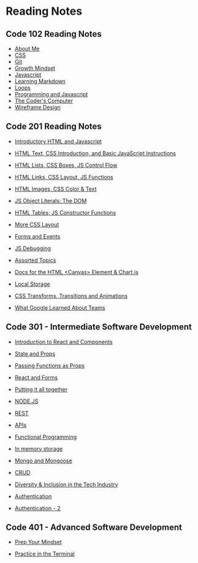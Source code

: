 # Reading Notes


## Code 102 Reading Notes
* [About Me](https://nicholas-mercado.github.io/reading-notes/c102/home.html)<br>
* [CSS](https://nicholas-mercado.github.io/reading-notes/c102/css.html)<br>
* [Git](https://nicholas-mercado.github.io/reading-notes/c102/git.html)<br>
* [Growth Mindset](https://nicholas-mercado.github.io/reading-notes/c102/growth_mindset.html)<br>
* [Javascript](https://nicholas-mercado.github.io/reading-notes/c102/javascript.html)<br>
* [Learning Markdown](https://nicholas-mercado.github.io/reading-notes/c102/Learning-Markdown.html)<br>
* [Loops](https://nicholas-mercado.github.io/reading-notes/c102/loops.html)<br>
* [Programming and Javascript](https://nicholas-mercado.github.io/reading-notes/c102/prog_js.html)<br>
* [The Coder's Computer](https://nicholas-mercado.github.io/reading-notes/c102/The-Coders-Computer.html)<br>
* [Wireframe Design](https://nicholas-mercado.github.io/reading-notes/c102/wireframe_design.html)<br>

## Code 201 Reading Notes

* [Introductory HTML and Javascript](https://nicholas-mercado.github.io/reading-notes/c201/class-01.html)

* [HTML Text, CSS Introduction, and Basic JavaScript Instructions](https://nicholas-mercado.github.io/reading-notes/c201/class-02.html)

* [HTML Lists, CSS Boxes, JS Control Flow](https://nicholas-mercado.github.io/reading-notes/c201/class-03.html)

* [HTML Links, CSS Layout, JS Functions](https://nicholas-mercado.github.io/reading-notes/c201/class-04.html)

* [HTML Images, CSS Color & Text](https://nicholas-mercado.github.io/reading-notes/c201/class-05.html)

* [JS Object Literals: The DOM](https://nicholas-mercado.github.io/reading-notes/c201/class-06.html)

* [HTML Tables; JS Constructor Functions](https://nicholas-mercado.github.io/reading-notes/c201/class-07.html)
  
* [More CSS Layout](https://nicholas-mercado.github.io/reading-notes/class-08.html)
  
* [Forms and Events](https://nicholas-mercado.github.io/reading-notes/c201/class-09.html)
  
* [JS Debugging](https://nicholas-mercado.github.io/reading-notes/c201/class-10.html)
  
* [Assorted Topics](https://nicholas-mercado.github.io/reading-notes/c201/class-11.html)
  
* [Docs for the HTML \<Canvas> Element & Chart.js](https://nicholas-mercado.github.io/reading-notes/c201/class-12.html)
  
* [Local Storage](https://nicholas-mercado.github.io/reading-notes/c201/class-13.html)
  
* [CSS Transforms, Transitions and Animations](https://nicholas-mercado.github.io/reading-notes/c201/class-14a.html)
  
* [What Google Learned About Teams](https://nicholas-mercado.github.io/reading-notes/c201/class-14b.html)
  
## Code 301 - Intermediate Software Development

* [Introduction to React and Components](https://nicholas-mercado.github.io/reading-notes/c301/class-01.html)
  
* [State and Props](https://nicholas-mercado.github.io/reading-notes/c301/class-02.html)

* [Passing Functions as Props](https://nicholas-mercado.github.io/reading-notes/c301/class-03.html)

* [React and Forms](https://nicholas-mercado.github.io/reading-notes/c301/class-04.html)

* [Putting it all together](https://nicholas-mercado.github.io/reading-notes/c301/class-05.html)

* [NODE.JS](https://nicholas-mercado.github.io/reading-notes/c301/class-06.html)

* [REST](https://nicholas-mercado.github.io/reading-notes/c301/class-07.html)

* [ APIs](https://nicholas-mercado.github.io/reading-notes/c301/class-08.html)

* [Functional Programming](https://nicholas-mercado.github.io/reading-notes/c301/class-09.html)

* [In memory storage](https://nicholas-mercado.github.io/reading-notes/c301/class-10.html)

* [Mongo and Mongoose](https://nicholas-mercado.github.io/reading-notes/c301/class-11.html)

* [CRUD](https://nicholas-mercado.github.io/reading-notes/c301/class-12.html)

* [Diversity & Inclusion in the Tech Industry](https://nicholas-mercado.github.io/reading-notes/c301/class-13.html)

* [Authentication](https://nicholas-mercado.github.io/reading-notes/c301/class-14.html)

* [Authentication - 2](https://nicholas-mercado.github.io/reading-notes/c301/class-15.html)
  
## Code 401 - Advanced Software Development

* [Prep Your Mindset](https://nicholas-mercado.github.io/reading-notes/c401/prep_your_mindset.html)

* [Practice in the Terminal](https://nicholas-mercado.github.io/reading-notes/c401/command_line_tasks.html)
